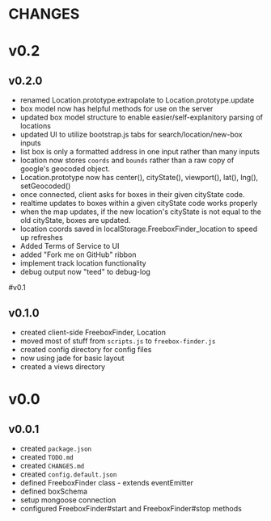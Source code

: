 # CHANGES

# v0.2
## v0.2.0
* renamed Location.prototype.extrapolate to Location.prototype.update
* box model now has helpful methods for use on the server
* updated box model structure to enable easier/self-explanitory parsing of locations
* updated UI to utilize bootstrap.js tabs for search/location/new-box inputs
* list box is only a formatted address in one input rather than many inputs
* location now stores `coords` and `bounds` rather than a raw copy of google's geocoded object.
* Location.prototype now has center(), cityState(), viewport(), lat(), lng(), setGeocoded()
* once connected, client asks for boxes in their given cityState code.
* realtime updates to boxes within a given cityState code works properly
* when the map updates, if the new location's cityState is not equal to the old cityState, boxes are updated. 
* location coords saved in localStorage.FreeboxFinder_location to speed up refreshes
* Added Terms of Service to UI
* added "Fork me on GitHub" ribbon
* implement track location functionality
* debug output now "teed" to debug-log

#v0.1
## v0.1.0
* created client-side FreeboxFinder, Location
* moved most of stuff from `scripts.js` to `freebox-finder.js`
* created config directory for config files
* now using jade for basic layout
* created a views directory

# v0.0
## v0.0.1
* created `package.json`
* created `TODO.md`
* created `CHANGES.md`
* created `config.default.json`
* defined FreeboxFinder class - extends eventEmitter
* defined boxSchema
* setup mongoose connection
* configured FreeboxFinder#start and FreeboxFinder#stop methods
